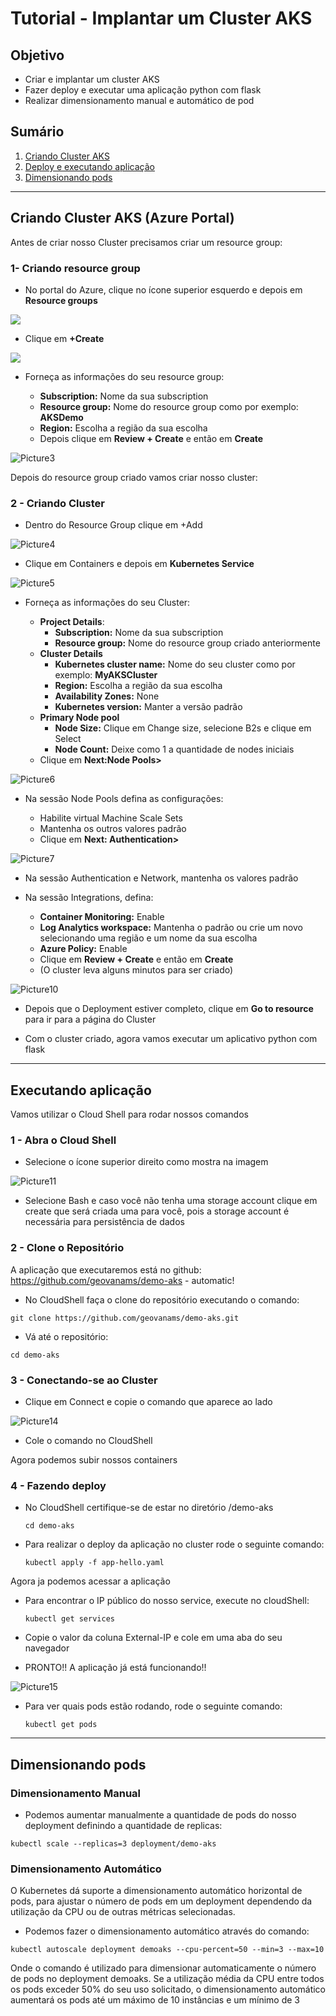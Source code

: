 # Tutorial - Implantar um Cluster AKS

<h2>Objetivo</h2>

* Criar e implantar um cluster AKS
* Fazer deploy e executar uma aplicação python com flask
* Realizar dimensionamento manual e automático de pod 

<h2>Sumário</h2>

1. [Criando Cluster AKS](#criandocluster)
2. [Deploy e executando aplicação](#executandoapp)
3. [Dimensionando pods](#dimensionandopods)

___

<h2>Criando Cluster AKS (Azure Portal) <a name="criandocluster"></a></h2>

Antes de criar nosso Cluster precisamos criar um resource group:

<h3>1- Criando resource group</h3>

* No portal do Azure, clique no ícone superior esquerdo e depois em __Resource groups__

<img src="https://user-images.githubusercontent.com/50850895/113924056-b66bd500-97bf-11eb-8f81-60529a346233.png" />

* Clique em __+Create__

<img src="https://user-images.githubusercontent.com/50850895/113924058-b7046b80-97bf-11eb-89b7-4816c90b242d.png" />

* Forneça as informações do seu resource group:

  * __Subscription:__ Nome da sua subscription
  * __Resource group:__ Nome do resource group como por exemplo:  __AKSDemo__
  * __Region:__ Escolha a região da sua escolha
  * Depois clique em __Review + Create__ e então em __Create__

![Picture3](https://user-images.githubusercontent.com/50850895/113932928-5e869b80-97ca-11eb-906b-9a5bb0c999e1.png)

Depois do resource group criado vamos criar nosso cluster:

<h3>2 - Criando Cluster </h3>

* Dentro do Resource Group clique em +Add

![Picture4](https://user-images.githubusercontent.com/50850895/113928526-524c0f80-97c5-11eb-86d7-2fe3b3fa610a.png)

* Clique em Containers e depois em __Kubernetes Service__

![Picture5](https://user-images.githubusercontent.com/50850895/113933527-14ea8080-97cb-11eb-8006-04e1afac11be.png)

* Forneça as informações do seu Cluster:

  * __Project Details__:
    * __Subscription:__ Nome da sua subscription
    * __Resource group:__ Nome do resource group criado anteriormente
  * __Cluster Details__
    * __Kubernetes cluster name:__ Nome do seu cluster como por exemplo: __MyAKSCluster__
    * __Region:__ Escolha a região da sua escolha
    * __Availability Zones:__ None
    * __Kubernetes version:__ Manter a versão padrão
  * __Primary Node pool__
    * __Node Size:__ Clique em Change size, selecione B2s e clique em Select
    * __Node Count:__ Deixe como 1 a quantidade de nodes iniciais
  * Clique em __Next:Node Pools>__

![Picture6](https://user-images.githubusercontent.com/50850895/113934284-f33dc900-97cb-11eb-8c54-8e7820622c36.png)

* Na sessão Node Pools defina as configurações:

  * Habilite virtual Machine Scale Sets
  * Mantenha os outros valores padrão
  * Clique em __Next: Authentication>__
  
![Picture7](https://user-images.githubusercontent.com/50850895/113937540-b1168680-97cf-11eb-83f2-5d0759479b7b.png)

* Na sessão Authentication e Network, mantenha os valores padrão

* Na sessão Integrations, defina:

  * __Container Monitoring:__ Enable
  * __Log Analytics workspace:__ Mantenha o padrão ou crie um novo selecionando uma região e um nome da sua escolha
  * __Azure Policy:__ Enable
  * Clique em __Review + Create__ e então em __Create__
  * (O cluster leva alguns minutos para ser criado)

![Picture10](https://user-images.githubusercontent.com/50850895/113940397-c1c8fb80-97d3-11eb-90c9-58942beec5cf.png)

* Depois que o Deployment estiver completo, clique em __Go to resource__ para ir para a página do Cluster

* Com o cluster criado, agora vamos executar um aplicativo python com flask 

___

<h2>Executando aplicação <a name="executandoapp"></a></h2>

Vamos utilizar o Cloud Shell para rodar nossos comandos

<h3> 1 - Abra o Cloud Shell </h3>

* Selecione o ícone superior direito como mostra na imagem

![Picture11](https://user-images.githubusercontent.com/50850895/113941548-abbc3a80-97d5-11eb-8d2b-3d02342eac46.png)

* Selecione Bash e caso você não tenha uma storage account clique em create que será criada uma para você, pois a storage account é necessária para persistência de dados

<h3> 2 - Clone o Repositório </h3>

A aplicação que executaremos está no github: https://github.com/geovanams/demo-aks - automatic!

* No CloudShell faça o clone do repositório executando o comando:

```git clone https://github.com/geovanams/demo-aks.git ```

* Vá até o repositório:

```cd demo-aks```

<h3> 3 - Conectando-se ao Cluster </h3>

* Clique em Connect e copie o comando que aparece ao lado

![Picture14](https://user-images.githubusercontent.com/50850895/113945555-ef667280-97dc-11eb-954e-d9c8e958be1e.png)

* Cole o comando no CloudShell

Agora podemos subir nossos containers

<h3> 4 - Fazendo deploy </h3>

* No CloudShell certifique-se de estar no diretório /demo-aks 
  
  ```cd demo-aks```
  
* Para realizar o deploy da aplicação no cluster rode o seguinte comando:

  ```kubectl apply -f app-hello.yaml```

Agora ja podemos acessar a aplicação

* Para encontrar o IP público do nosso service, execute no cloudShell:

  ```kubectl get services```

* Copie o valor da coluna External-IP e cole em uma aba do seu navegador

* PRONTO!! A aplicação já está funcionando!!

![Picture15](https://user-images.githubusercontent.com/50850895/113946341-9992ca00-97de-11eb-919e-0f7f3e7cebe2.png)

* Para ver quais pods estão rodando, rode o seguinte comando:

  ```kubectl get pods```

___

<h2> Dimensionando pods <a name="dimensionandopods"></a> </h2> 

<h3> Dimensionamento Manual </h3>

* Podemos aumentar  manualmente a quantidade de pods do nosso deployment definindo a quantidade de replicas:
 
```kubectl scale --replicas=3 deployment/demo-aks```

<h3> Dimensionamento Automático </h3>

O Kubernetes dá suporte a dimensionamento automático horizontal de pods, para ajustar o número de pods em um deployment dependendo da utilização da CPU ou de outras métricas selecionadas.

* Podemos fazer o dimensionamento automático através do comando:

```kubectl autoscale deployment demoaks --cpu-percent=50 --min=3 --max=10```

Onde o comando é utilizado para dimensionar automaticamente o número de pods no deployment demoaks. 
Se a utilização média da CPU entre todos os pods exceder 50% do seu uso solicitado, o dimensionamento automático aumentará os pods até um máximo de 10 instâncias e um mínimo de 3


